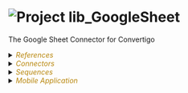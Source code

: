 
# ![](https://github.com/convertigo/convertigo/blob/develop/engine/src/com/twinsoft/convertigo/beans/core/images/project_color_16x16.png?raw=true "Project") lib_GoogleSheet

The Google Sheet Connector for Convertigo

<details><summary><span style="color:DarkGoldenRod"><i>References</i></span></summary><blockquote><p>


<details><summary><b>lib_ExtendedComponents_ui_ngx</b></summary><blockquote><p>


## ![](https://github.com/convertigo/convertigo/blob/develop/engine/src/com/twinsoft/convertigo/beans/references/images/ProjectSchemaReference_16x16.png?raw=true "ProjectSchemaReference") lib_ExtendedComponents_ui_ngx


see [readme](https://github.com/convertigo/c8oprj-lib-extended-components-ui-ngx/tree/8.0.0#readme)
</p></blockquote></details>

<details><summary><b>lib_OAuth</b> : Used to get the Google OAuth token</summary><blockquote><p>


## ![](https://github.com/convertigo/convertigo/blob/develop/engine/src/com/twinsoft/convertigo/beans/references/images/ProjectSchemaReference_16x16.png?raw=true "ProjectSchemaReference") lib_OAuth

Used to get the Google OAuth token
see [readme](https://github.com/convertigo/c8oprj-lib-oauth/tree/334a638363d83d83bfed756b025f96226751e50e#readme)
</p></blockquote></details>

<details><summary><b>lib_UserManager</b></summary><blockquote><p>


## ![](https://github.com/convertigo/convertigo/blob/develop/engine/src/com/twinsoft/convertigo/beans/references/images/ProjectSchemaReference_16x16.png?raw=true "ProjectSchemaReference") lib_UserManager


see [readme](https://github.com/convertigo/c8oprj-lib-user-manager/tree/7.9.0.1#readme)
</p></blockquote></details>
</p></blockquote></details>

<details><summary><span style="color:DarkGoldenRod"><i>Connectors</i></span></summary><blockquote><p>


<details><summary><b>GoogleOAuth</b></summary><blockquote><p>


## ![](https://github.com/convertigo/convertigo/blob/develop/engine/src/com/twinsoft/convertigo/beans/connectors/images/httpconnector_color_16x16.png?raw=true "HttpConnector") GoogleOAuth



<details><summary><span style="color:DarkGoldenRod"><i>Transactions</i></span></summary><blockquote><p>


### ![](https://github.com/convertigo/convertigo/blob/develop/engine/src/com/twinsoft/convertigo/beans/transactions/images/jsonhttptransaction_color_16x16.png?raw=true "JsonHttpTransaction") RefreshToken



<span style="color:DarkGoldenRod">Variables</span>

<table>
<tr>
<th>
name
</th>
<th>
comment
</th>
</tr>
<tr>
<td>
<img src="https://github.com/convertigo/convertigo/blob/develop/engine/src/com/twinsoft/convertigo/beans/variables/images/variable_color_16x16.png?raw=true "  alt="RequestableHttpVariable" >&nbsp;client_id
</td>
<td>

</td>
</tr>
<tr>
<td>
<img src="https://github.com/convertigo/convertigo/blob/develop/engine/src/com/twinsoft/convertigo/beans/variables/images/variable_color_16x16.png?raw=true "  alt="RequestableHttpVariable" >&nbsp;client_secret
</td>
<td>

</td>
</tr>
<tr>
<td>
<img src="https://github.com/convertigo/convertigo/blob/develop/engine/src/com/twinsoft/convertigo/beans/variables/images/variable_color_16x16.png?raw=true "  alt="RequestableHttpVariable" >&nbsp;grant_type
</td>
<td>

</td>
</tr>
<tr>
<td>
<img src="https://github.com/convertigo/convertigo/blob/develop/engine/src/com/twinsoft/convertigo/beans/variables/images/variable_color_16x16.png?raw=true "  alt="RequestableHttpVariable" >&nbsp;refresh_token
</td>
<td>

</td>
</tr>
</table>

</p></blockquote></details>
</p></blockquote></details>

<details><summary><b>void</b> : void connector, replace or don't use it</summary><blockquote><p>


## ![](https://github.com/convertigo/convertigo/blob/develop/engine/src/com/twinsoft/convertigo/beans/connectors/images/sqlconnector_color_16x16.png?raw=true "SqlConnector") void

void connector, replace or don't use it

<details><summary><span style="color:DarkGoldenRod"><i>Transactions</i></span></summary><blockquote><p>


### ![](https://github.com/convertigo/convertigo/blob/develop/engine/src/com/twinsoft/convertigo/beans/transactions/images/sqltransaction_color_16x16.png?raw=true "SqlTransaction") void

does nothing
</p></blockquote></details>
</p></blockquote></details>
</p></blockquote></details>

<details><summary><span style="color:DarkGoldenRod"><i>Sequences</i></span></summary><blockquote><p>


<details><summary><b>checkAccessTokenGoogle</b> : Checks is a valid access token is held by the current user's session for Google</summary><blockquote><p>


## ![](https://github.com/convertigo/convertigo/blob/develop/engine/src/com/twinsoft/convertigo/beans/sequences/images/genericsequence_color_16x16.png?raw=true "GenericSequence") checkAccessTokenGoogle

Checks is a valid access token is held by the current user's session for Google. If the token is not present, will use the current Convertigo user profile to get the refresh_token and use it to regenerate a valid acess token.






</p></blockquote></details>

<details><summary><b>formssource_GetData</b> : Gets data from a GoogleSheet</summary><blockquote><p>


## ![](https://github.com/convertigo/convertigo/blob/develop/engine/src/com/twinsoft/convertigo/beans/sequences/images/genericsequence_color_16x16.png?raw=true "GenericSequence") formssource_GetData

Gets data from a GoogleSheet. 

<span style="color:DarkGoldenRod">Variables</span>

<table>
<tr>
<th>
name
</th>
<th>
comment
</th>
</tr>
<tr>
<td>
<img src="https://github.com/convertigo/convertigo/blob/develop/engine/src/com/twinsoft/convertigo/beans/variables/images/variable_color_16x16.png?raw=true "  alt="RequestableVariable" >&nbsp;forms_Range
</td>
<td>
Configure here the data range you want to read from the Google Sheet.  This has to be such as 'Sheet1!A1:Z100' (Read data from Sheet1, starting from colon A1 to colon Z on 100 lines). Sheet is optional. If omitted, the data will be read from the first available sheet in the document
</td>
</tr>
<tr>
<td>
<img src="https://github.com/convertigo/convertigo/blob/develop/engine/src/com/twinsoft/convertigo/beans/variables/images/variable_color_16x16.png?raw=true "  alt="RequestableVariable" >&nbsp;forms_SheetID
</td>
<td>
Configure here the Sheet ID you want to use as datasource.
</td>
</tr>
</table>

</p></blockquote></details>

<details><summary><b>formssource_GetSelectData</b> : {</summary><blockquote><p>


## ![](https://github.com/convertigo/convertigo/blob/develop/engine/src/com/twinsoft/convertigo/beans/sequences/images/genericsequence_color_16x16.png?raw=true "GenericSequence") formssource_GetSelectData

{
        "en": {
            "displayName": "GetSheetData",
            "comment": "Returns data from a gogle sheet as a source for this list"
        },
        // French support
        "fr": {
            "displayName": ""GetSheetData",",
            "comment": "Renvoie une liste de valeurs à partir d'un google Sheet"
        },
        // Supported types 
	 "types":["select"]
}


<span style="color:DarkGoldenRod">Variables</span>

<table>
<tr>
<th>
name
</th>
<th>
comment
</th>
</tr>
<tr>
<td>
<img src="https://github.com/convertigo/convertigo/blob/develop/engine/src/com/twinsoft/convertigo/beans/variables/images/variable_color_16x16.png?raw=true "  alt="RequestableVariable" >&nbsp;forms_colon
</td>
<td>
Name of the google sheet colon to use to retrieve select data. Form example A, B or AM
</td>
</tr>
<tr>
<td>
<img src="https://github.com/convertigo/convertigo/blob/develop/engine/src/com/twinsoft/convertigo/beans/variables/images/variable_color_16x16.png?raw=true "  alt="RequestableVariable" >&nbsp;forms_filter
</td>
<td>
Used to filter data from the Goole Sheet
</td>
</tr>
<tr>
<td>
<img src="https://github.com/convertigo/convertigo/blob/develop/engine/src/com/twinsoft/convertigo/beans/variables/images/variable_color_16x16.png?raw=true "  alt="RequestableVariable" >&nbsp;forms_Range
</td>
<td>
Configure here the data range you want to query from the Google Sheet.  This has to be such as 'Sheet1!A1:Z100' (Read data from Sheet1, starting from colon A1 to colon Z on 100 lines). Sheet is optional. If omitted, the data will be read from the first available sheet in the document
</td>
</tr>
<tr>
<td>
<img src="https://github.com/convertigo/convertigo/blob/develop/engine/src/com/twinsoft/convertigo/beans/variables/images/variable_color_16x16.png?raw=true "  alt="RequestableVariable" >&nbsp;forms_SheetID
</td>
<td>
Configure here the Sheet ID you want to use as datasource.
</td>
</tr>
</table>

</p></blockquote></details>

<details><summary><b>formssource_QueryTable</b> : Query table data from a GoogleSheet</summary><blockquote><p>


## ![](https://github.com/convertigo/convertigo/blob/develop/engine/src/com/twinsoft/convertigo/beans/sequences/images/genericsequence_color_16x16.png?raw=true "GenericSequence") formssource_QueryTable

Query table data from a GoogleSheet

<span style="color:DarkGoldenRod">Variables</span>

<table>
<tr>
<th>
name
</th>
<th>
comment
</th>
</tr>
<tr>
<td>
<img src="https://github.com/convertigo/convertigo/blob/develop/engine/src/com/twinsoft/convertigo/beans/variables/images/variable_color_16x16.png?raw=true "  alt="RequestableVariable" >&nbsp;forms_Query
</td>
<td>
Write here the Query you would like to be execute on the range. Queries are based on the Google Sheet Query language; for example : SELECT  * WHERE A LIKE '%mike%'   would select all the line from the range  where colon 'A' contains the string 'mike'. More details on the Query language can be found  here : https://developers.google.com/chart/interactive/docs/querylanguage
</td>
</tr>
<tr>
<td>
<img src="https://github.com/convertigo/convertigo/blob/develop/engine/src/com/twinsoft/convertigo/beans/variables/images/variable_color_16x16.png?raw=true "  alt="RequestableVariable" >&nbsp;forms_Range
</td>
<td>
Configure here the data range you want to query from the Google Sheet.  This has to be such as 'Sheet1!A1:Z100' (Read data from Sheet1, starting from colon A1 to colon Z on 100 lines). Sheet is optional. If omitted, the data will be read from the first available sheet in the document
</td>
</tr>
<tr>
<td>
<img src="https://github.com/convertigo/convertigo/blob/develop/engine/src/com/twinsoft/convertigo/beans/variables/images/variable_color_16x16.png?raw=true "  alt="RequestableVariable" >&nbsp;forms_SheetID
</td>
<td>
Configure here the Sheet ID you want to use as datasource.
</td>
</tr>
</table>

</p></blockquote></details>

<details><summary><b>getApiKey</b> : Utility to get from the server the Googler Drive picker api key</summary><blockquote><p>


## ![](https://github.com/convertigo/convertigo/blob/develop/engine/src/com/twinsoft/convertigo/beans/sequences/images/genericsequence_color_16x16.png?raw=true "GenericSequence") getApiKey

Utility to get from the server the Googler Drive picker api key
</p></blockquote></details>

<details><summary><b>loginGoogleWithCode</b> : Perform the OAuth flow for Google</summary><blockquote><p>


## ![](https://github.com/convertigo/convertigo/blob/develop/engine/src/com/twinsoft/convertigo/beans/sequences/images/genericsequence_color_16x16.png?raw=true "GenericSequence") loginGoogleWithCode

Perform the OAuth flow for Google

If the token is valid, it will be stored in the user's session to be used when calling Google APIs.

If a refresh_token is found, (This is the case when a First OAuth flow is performed and Google pops the Consent sreen.. )  this token is saved in the user profile so that the checkAcessTokenGoogle sequence can use it to regenerate a new acess Token.



<span style="color:DarkGoldenRod">Variables</span>

<table>
<tr>
<th>
name
</th>
<th>
comment
</th>
</tr>
<tr>
<td>
<img src="https://github.com/convertigo/convertigo/blob/develop/engine/src/com/twinsoft/convertigo/beans/variables/images/variable_color_16x16.png?raw=true "  alt="RequestableVariable" >&nbsp;client_id
</td>
<td>

</td>
</tr>
<tr>
<td>
<img src="https://github.com/convertigo/convertigo/blob/develop/engine/src/com/twinsoft/convertigo/beans/variables/images/variable_color_16x16.png?raw=true "  alt="RequestableVariable" >&nbsp;code
</td>
<td>

</td>
</tr>
<tr>
<td>
<img src="https://github.com/convertigo/convertigo/blob/develop/engine/src/com/twinsoft/convertigo/beans/variables/images/variable_color_16x16.png?raw=true "  alt="RequestableVariable" >&nbsp;keySecret
</td>
<td>

</td>
</tr>
<tr>
<td>
<img src="https://github.com/convertigo/convertigo/blob/develop/engine/src/com/twinsoft/convertigo/beans/variables/images/variable_color_16x16.png?raw=true "  alt="RequestableVariable" >&nbsp;redirect_uri
</td>
<td>

</td>
</tr>
</table>

</p></blockquote></details>

<details><summary><b>SheetAddRow</b> : Add a row of cells to a Google Sheet</summary><blockquote><p>


## ![](https://github.com/convertigo/convertigo/blob/develop/engine/src/com/twinsoft/convertigo/beans/sequences/images/genericsequence_color_16x16.png?raw=true "GenericSequence") SheetAddRow

Add a row of cells to a Google Sheet.

<span style="color:DarkGoldenRod">Variables</span>

<table>
<tr>
<th>
name
</th>
<th>
comment
</th>
</tr>
<tr>
<td>
<img src="https://github.com/convertigo/convertigo/blob/develop/engine/src/com/twinsoft/convertigo/beans/variables/images/multivaluedvariable_color_16x16.png?raw=true "  alt="RequestableMultiValuedVariable" >&nbsp;dataRow
</td>
<td>
The data to be added 
</td>
</tr>
<tr>
<td>
<img src="https://github.com/convertigo/convertigo/blob/develop/engine/src/com/twinsoft/convertigo/beans/variables/images/variable_color_16x16.png?raw=true "  alt="RequestableVariable" >&nbsp;Range
</td>
<td>
The Cell range to read. (examples, A1:D7 or  Class Data!A2:E)
</td>
</tr>
<tr>
<td>
<img src="https://github.com/convertigo/convertigo/blob/develop/engine/src/com/twinsoft/convertigo/beans/variables/images/variable_color_16x16.png?raw=true "  alt="RequestableVariable" >&nbsp;SheetID
</td>
<td>
The Sheet id as found in the google  sheet URL
</td>
</tr>
</table>

</p></blockquote></details>

<details><summary><b>SheetGetRange</b> : Get a range of cells from a Google Sheet</summary><blockquote><p>


## ![](https://github.com/convertigo/convertigo/blob/develop/engine/src/com/twinsoft/convertigo/beans/sequences/images/genericsequence_color_16x16.png?raw=true "GenericSequence") SheetGetRange

Get a range of cells from a Google Sheet.

<span style="color:DarkGoldenRod">Variables</span>

<table>
<tr>
<th>
name
</th>
<th>
comment
</th>
</tr>
<tr>
<td>
<img src="https://github.com/convertigo/convertigo/blob/develop/engine/src/com/twinsoft/convertigo/beans/variables/images/variable_color_16x16.png?raw=true "  alt="RequestableVariable" >&nbsp;FirstRowHeader
</td>
<td>
Set this to true if the first row a header
</td>
</tr>
<tr>
<td>
<img src="https://github.com/convertigo/convertigo/blob/develop/engine/src/com/twinsoft/convertigo/beans/variables/images/variable_color_16x16.png?raw=true "  alt="RequestableVariable" >&nbsp;formssourceMode
</td>
<td>

</td>
</tr>
<tr>
<td>
<img src="https://github.com/convertigo/convertigo/blob/develop/engine/src/com/twinsoft/convertigo/beans/variables/images/variable_color_16x16.png?raw=true "  alt="RequestableVariable" >&nbsp;Range
</td>
<td>
The Cell range to read. (examples, A1:D7 or  Sheet!A2:E). leave empty to return all the sheet data
</td>
</tr>
<tr>
<td>
<img src="https://github.com/convertigo/convertigo/blob/develop/engine/src/com/twinsoft/convertigo/beans/variables/images/variable_color_16x16.png?raw=true "  alt="RequestableVariable" >&nbsp;SheetID
</td>
<td>
The Sheet id as found in the google  sheet URL
</td>
</tr>
</table>

</p></blockquote></details>

<details><summary><b>SheetQueryTable</b> : Get a range of cells from a Google Sheet</summary><blockquote><p>


## ![](https://github.com/convertigo/convertigo/blob/develop/engine/src/com/twinsoft/convertigo/beans/sequences/images/genericsequence_color_16x16.png?raw=true "GenericSequence") SheetQueryTable

Get a range of cells from a Google Sheet.

<span style="color:DarkGoldenRod">Variables</span>

<table>
<tr>
<th>
name
</th>
<th>
comment
</th>
</tr>
<tr>
<td>
<img src="https://github.com/convertigo/convertigo/blob/develop/engine/src/com/twinsoft/convertigo/beans/variables/images/variable_color_16x16.png?raw=true "  alt="RequestableVariable" >&nbsp;FirstRowHeader
</td>
<td>
Set this to true if the first row a header
</td>
</tr>
<tr>
<td>
<img src="https://github.com/convertigo/convertigo/blob/develop/engine/src/com/twinsoft/convertigo/beans/variables/images/variable_color_16x16.png?raw=true "  alt="RequestableVariable" >&nbsp;formssourceMode
</td>
<td>

</td>
</tr>
<tr>
<td>
<img src="https://github.com/convertigo/convertigo/blob/develop/engine/src/com/twinsoft/convertigo/beans/variables/images/variable_color_16x16.png?raw=true "  alt="RequestableVariable" >&nbsp;Query
</td>
<td>
The Cell range to read. (examples, A1:D7 or  Sheet!A2:E). leave empty to return all the sheet data
</td>
</tr>
<tr>
<td>
<img src="https://github.com/convertigo/convertigo/blob/develop/engine/src/com/twinsoft/convertigo/beans/variables/images/variable_color_16x16.png?raw=true "  alt="RequestableVariable" >&nbsp;Range
</td>
<td>
The Cell range to read. (examples, A1:D7 or  Sheet!A2:E). leave empty to return all the sheet data
</td>
</tr>
<tr>
<td>
<img src="https://github.com/convertigo/convertigo/blob/develop/engine/src/com/twinsoft/convertigo/beans/variables/images/variable_color_16x16.png?raw=true "  alt="RequestableVariable" >&nbsp;SheetID
</td>
<td>
The Sheet id as found in the google  sheet URL
</td>
</tr>
</table>

</p></blockquote></details>

<details><summary><b>TestLogin</b> : This only to have the test application logged in to be able to add Attributes to user accounts</summary><blockquote><p>


## ![](https://github.com/convertigo/convertigo/blob/develop/engine/src/com/twinsoft/convertigo/beans/sequences/images/genericsequence_color_16x16.png?raw=true "GenericSequence") TestLogin

This only to have the test application logged in to be able to add Attributes to user accounts
</p></blockquote></details>
</p></blockquote></details>

<details><summary><span style="color:DarkGoldenRod"><i>Mobile Application</i></span></summary><blockquote><p>


## ![](https://github.com/convertigo/convertigo/blob/develop/engine/src/com/twinsoft/convertigo/beans/core/images/mobileapplication_color_16x16.png?raw=true "MobileApplication") MobileApplication

Test and demo app to show Google Sheet capacities

<details><summary><span style="color:DarkGoldenRod"><i>Pages</i></span></summary><blockquote><p>


<details><summary><b>Configure</b> : The configuration page is called by Forms when the users clicks on the "Configure" Button</summary><blockquote><p>


### ![](https://github.com/convertigo/convertigo/blob/develop/engine/src/com/twinsoft/convertigo/beans/ngx/components/images/pagecomponent_color_16x16.png?raw=true "PageComponent") Configure

The configuration page is called by Forms when the users clicks on the "Configure" Button. This is supposed to be held in a IFRAME
</p></blockquote></details>

<details><summary><b>DemoPage</b> : Just a demo page, not used</summary><blockquote><p>


### ![](https://github.com/convertigo/convertigo/blob/develop/engine/src/com/twinsoft/convertigo/beans/ngx/components/images/pagecomponent_color_16x16.png?raw=true "PageComponent") DemoPage

Just a demo page, not used
</p></blockquote></details>
</p></blockquote></details>

<details><summary><span style="color:DarkGoldenRod"><i>Shared Actions</i></span></summary><blockquote><p>


### ![](https://github.com/convertigo/convertigo/blob/develop/engine/src/com/twinsoft/convertigo/beans/ngx/components/images/uiactionstack_color_16x16.png?raw=true "UIActionStack") DisplayGoogleDrivePicker

Displays the Google Drive fille picker to browse available spread sheets
This needs an API key to be configured in the symbols :

ib_GoogleSheet.picker.apikey.secret

The Api key can be found at : 

https://console.developers.google.com/apis/credentials?organizationId=22050485893&project=convertigo-form-builder



</p></blockquote></details>
</p></blockquote></details>
